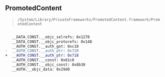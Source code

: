 ## PromotedContent

> `/System/Library/PrivateFrameworks/PromotedContent.framework/PromotedContent`

```diff

   __DATA_CONST.__objc_selrefs: 0x1278
   __DATA_CONST.__objc_protorefs: 0x148
   __AUTH_CONST.__auth_got: 0xc18
-  __AUTH_CONST.__auth_ptr: 0x720
+  __AUTH_CONST.__auth_ptr: 0x718
   __AUTH_CONST.__const: 0x61c0
   __AUTH_CONST.__objc_const: 0x8b30
   __AUTH.__objc_data: 0x29d0

```
